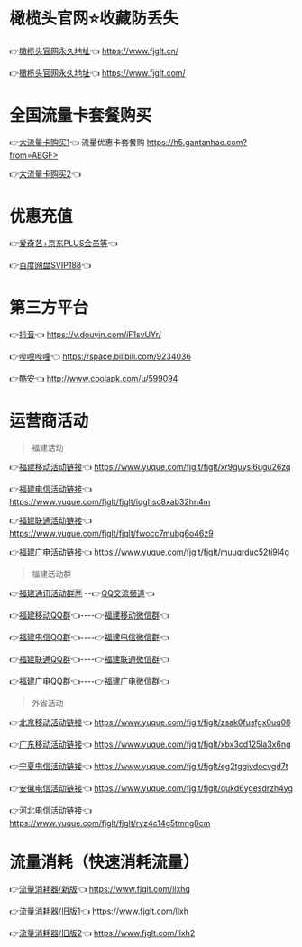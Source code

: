 # 橄榄头官网⭐收藏防丢失
👉[橄榄头官网永久地址](https://www.fjglt.cn/)👈  https://www.fjglt.cn/  

👉[橄榄头官网永久地址](https://www.fjglt.com/)👈  https://www.fjglt.com/  
# 全国流量卡套餐购买
👉[大流量卡购买1](https://h5.gantanhao.com?from=ABGF>)👈 流量优惠卡套餐购 https://h5.gantanhao.com?from=ABGF>  

👉[大流量卡购买2](https://card.wi-fi.cn/dist/index.html?source1=%E5%8F%B7%E5%8D%A1%E5%B9%BF%E5%9C%BA&sourcetype=zhushou&channel=zhushou&showBanner=false&seller_id=4141#/allpromotion)👈  

# 优惠充值

👉[爱奇艺+京东PLUS会员等](https://vip.iqiyi.com/html5VIP/activity/union/jointsales/index.html?allowpay=1&fv=pu_9eba76bf4e5d6d20&social_platform=link&p1=2_22_221&fc=ae4e205edcc7affc#/)👈  

👉[百度网盘SVIP188](https://pan.baidu.com/wap/vip/user?active_svip=1y_auto&activetab=svip&from=shequn&activity_id=132686988468&ext=%7B%22bcode%22%3A%2283393974a85c1170843a3076a35e1e778b393975a85f147580393275a45c1076873b3177a0551573%22%7D)👈  


# 第三方平台

👉[抖音](https://v.douyin.com/iF1svUYr/)👈  https://v.douyin.com/iF1svUYr/  

👉[哔哩哔哩](https://space.bilibili.com/9234036)👈  https://space.bilibili.com/9234036  

👉[酷安](http://www.coolapk.com/u/599094)👈  http://www.coolapk.com/u/599094  

# 运营商活动
>   福建活动
  
👉[福建移动活动链接](https://www.yuque.com/fjglt/fjglt/xr9guysi6ugu26zq)👈  https://www.yuque.com/fjglt/fjglt/xr9guysi6ugu26zq  

👉[福建电信活动链接](https://www.yuque.com/fjglt/fjglt/iqghsc8xab32hn4m)👈  https://www.yuque.com/fjglt/fjglt/iqghsc8xab32hn4m  

👉[福建联通活动链接](https://www.yuque.com/fjglt/fjglt/fwocc7mubg6o46z9)👈  https://www.yuque.com/fjglt/fjglt/fwocc7mubg6o46z9  

👉[福建广电活动链接](https://www.yuque.com/fjglt/fjglt/muuqrduc52ti9l4g)👈  https://www.yuque.com/fjglt/fjglt/muuqrduc52ti9l4g  

>   福建活动群

👉[福建通讯活动群🈲](https://qm.qq.com/cgi-bin/qm/qr?k=gYq7XOlel2x66RKIloUvEDBVk6rrkLEM) --👉[QQ交流频道](https://pd.qq.com/s/1gc3n4jpq)👈

👉[福建移动QQ群](https://jq.qq.com/?_wv=1027&k=UTGzAPwX)👈----👉[福建移动微信群](http://qr61.cn/oW63fk/qSwu3ZR)👈  

👉[福建电信QQ群](https://jq.qq.com/?_wv=1027&k=g2rIAuSy)👈----👉[福建电信微信群](http://qr61.cn/oW63fk/q3k18nF)👈  
 
👉[福建联通QQ群](https://jq.qq.com/?_wv=1027&k=ficUpmVX)👈----👉[福建联通微信群](http://qr61.cn/oW63fk/qKlxB3V)👈  
   
👉[福建广电QQ群](https://jq.qq.com/?_wv=1027&k=JhBcovnM)👈----👉[福建广电微信群](http://qr61.cn/oW63fk/qHxGVtE)👈  

>   外省活动

👉[北京移动活动链接](https://www.yuque.com/fjglt/fjglt/zsak0fusfgx0uq08)👈  https://www.yuque.com/fjglt/fjglt/zsak0fusfgx0uq08 

👉[广东移动活动链接](https://www.yuque.com/fjglt/fjglt/xbx3cd125la3x6ng)👈  https://www.yuque.com/fjglt/fjglt/xbx3cd125la3x6ng 

👉[宁夏电信活动链接](https://www.yuque.com/fjglt/fjglt/eg2tggiydocvgd7t)👈  https://www.yuque.com/fjglt/fjglt/eg2tggiydocvgd7t  

👉[安徽电信活动链接](https://www.yuque.com/fjglt/fjglt/qukd6ygesdrzh4yg)👈  https://www.yuque.com/fjglt/fjglt/qukd6ygesdrzh4yg  

👉[河北电信活动链接](https://www.yuque.com/fjglt/fjglt/ryz4c14g5tmng8cm)👈  https://www.yuque.com/fjglt/fjglt/ryz4c14g5tmng8cm 

# 流量消耗（快速消耗流量）
👉[流量消耗器/新版](https://www.fjglt.com/llxhq)👈  https://www.fjglt.com/llxhq

👉[流量消耗器/旧版1](https://www.fjglt.com/llxh)👈  https://www.fjglt.com/llxh  

👉[流量消耗器/旧版2](https://www.fjglt.com/llxh2)👈  https://www.fjglt.com/llxh2  

